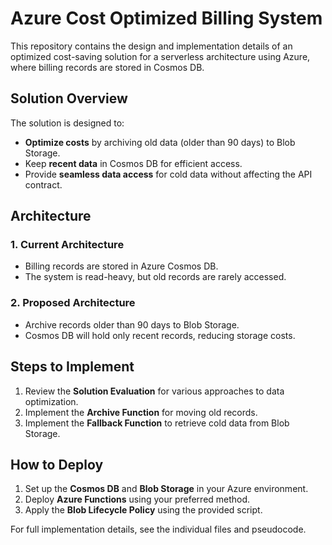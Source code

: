 # Azure Cost Optimized Billing System

This repository contains the design and implementation details of an optimized cost-saving solution for a serverless architecture using Azure, where billing records are stored in Cosmos DB.

## **Solution Overview**

The solution is designed to:
- **Optimize costs** by archiving old data (older than 90 days) to Blob Storage.
- Keep **recent data** in Cosmos DB for efficient access.
- Provide **seamless data access** for cold data without affecting the API contract.

## **Architecture**

### 1. **Current Architecture**
- Billing records are stored in Azure Cosmos DB.
- The system is read-heavy, but old records are rarely accessed.

### 2. **Proposed Architecture**
- Archive records older than 90 days to Blob Storage.
- Cosmos DB will hold only recent records, reducing storage costs.

## **Steps to Implement**
1. Review the **Solution Evaluation** for various approaches to data optimization.
2. Implement the **Archive Function** for moving old records.
3. Implement the **Fallback Function** to retrieve cold data from Blob Storage.

## **How to Deploy**

1. Set up the **Cosmos DB** and **Blob Storage** in your Azure environment.
2. Deploy **Azure Functions** using your preferred method.
3. Apply the **Blob Lifecycle Policy** using the provided script.

For full implementation details, see the individual files and pseudocode.
